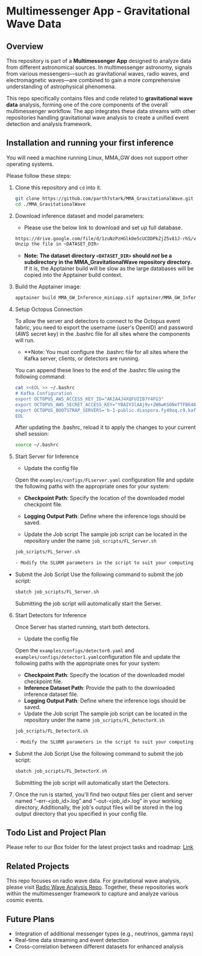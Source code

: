 # Multimessenger App - Gravitational Wave Data

## Overview
This repository is part of a **Multimessenger App** designed to analyze data from different astronomical sources. In multimessenger astronomy, signals from various messengers—such as gravitational waves, radio waves, and electromagnetic waves—are combined to gain a more comprehensive understanding of astrophysical phenomena.

This repo specifically contains files and code related to **gravitational wave data** analysis, forming one of the core components of the overall multimessenger workflow. The app integrates these data streams with other repositories handling gravitational wave analysis to create a unified event detection and analysis framework.

## Installation and running your first inference

You will need a machine running Linux, MMA_GW does not support other
operating systems.

Please follow these steps:

1.  Clone this repository and `cd` into it.

    ```bash
    git clone https://github.com/parth7stark/MMA_GravitationalWave.git
    cd ./MMA_GravitationalWave
    ```

2.  Download inference dataset and model parameters:

    *   Please use the below link to download and set
        up full database. 

    ```bash
    https://drive.google.com/file/d/1zuNzPzHGlk0e5cUCDDPkZjZ5v81J-rhS/view?usp=drive_link
    Unzip the file in <DATASET_DIR>
    ```

    *   **Note: The dataset directory `<DATASET_DIR>` should *not* be a
        subdirectory in the MMA_GravitationalWave repository directory.** If it is, the
        Apptainer build will be slow as the large databases will be copied into the
        Apptainer build context.


3. Build the Apptainer image:

    ```bash
    apptainer build MMA_GW_Inference_miniapp.sif apptainer/MMA_GW_Inference_miniapp.def
    ```

4. Setup Octopus Connection

    To allow the server and detectors to connect to the Octopus event fabric, you need to export the username (user's OpenID) and password (AWS secret key) in the .bashrc file for all sites where the components will run.

    * **Note: You must configure the .bashrc file for all sites where the Kafka server, clients, or detectors are running.

    You can append these lines to the end of the .bashrc file using the following command:

    ```bash
    cat <<EOL >> ~/.bashrc
    # Kafka Configuration
    export OCTOPUS_AWS_ACCESS_KEY_ID="AKIA4J4XQFUIIB7Y4FG3"
    export OCTOPUS_AWS_SECRET_ACCESS_KEY="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"
    export OCTOPUS_BOOTSTRAP_SERVERS='b-1-public.diaspora.fy49oq.c9.kafka.us-east-1.amazonaws.com:9198,b-2-public.diaspora.fy49oq.c9.kafka.us-east-1.amazonaws.com:9198'
    EOL   
    ```

    After updating the .bashrc, reload it to apply the changes to your current shell session:
    
    ```bash
    source ~/.bashrc
    ```

5. Start Server for Inference


   * Update the config file

    Open the `examples/configs/FLserver.yaml` configuration file and update the following paths with the appropriate ones for your system:

    - **Checkpoint Path**: Specify the location of the downloaded model checkpoint file.

    - **Logging Output Path**: Define where the inference logs should be saved.


   * Update the Job script 
   The sample job script can be located in the repository under the name `job_scripts/FL_Server.sh`

    ```bash
    job_scripts/FL_Server.sh

    - Modify the SLURM parameters in the script to suit your computing environment (e.g., partition, time, and resources).
    ```

  * Submit the Job Script
    Use the following command to submit the job script:

    ```bash
    sbatch job_scripts/FL_Server.sh
    ```

    Submitting the job script will automatically start the Server.

6. Start Detectors for Inference

   Once Server has started running, start both detectors.

   * Update the config file

    Open the `examples/configs/detector0.yaml` and  `examples/configs/detector1.yaml`configuration file and update the following paths with the appropriate ones for your system:

    - **Checkpoint Path**: Specify the location of the downloaded model checkpoint file.
    - **Inference Dataset Path**: Provide the path to the downloaded inference dataset file.
    - **Logging Output Path**: Define where the inference logs should be saved.


   * Update the Job script 
   The sample job script can be located in the repository under the name `job_scripts/FL_DetectorX.sh`

    ```bash
    job_scripts/FL_DetectorX.sh

    - Modify the SLURM parameters in the script to suit your computing environment (e.g., partition, time, and resources).
    ```

  * Submit the Job Script
    Use the following command to submit the job script:

    ```bash
    sbatch job_scripts/FL_DetectorX.sh
    ```

    Submitting the job script will automatically start the Detectors.


7.  Once the run is started, you'll find two output files per client and server named “<job-name>-err-<job_id>.log” and "<job-name>-out-<job_id>.log” in your working directory, Additionally, the job's output files will be stored in the log output directory that you specified in your config file.



## Todo List and Project Plan
Please refer to our Box folder for the latest project tasks and roadmap: [Link](https://www.overleaf.com/project/66bce960bfb79d8b86fcfdf3)

## Related Projects
This repo focuses on radio wave data. For gravitational wave analysis, please visit [Radio Wave Analysis Repo](https://github.com/parth7stark/MMA_RadioWave/tree/main). Together, these repositories work within the multimessenger framework to capture and analyze various cosmic events.

## Future Plans
- Integration of additional messenger types (e.g., neutrinos, gamma rays)
- Real-time data streaming and event detection
- Cross-correlation between different datasets for enhanced analysis
